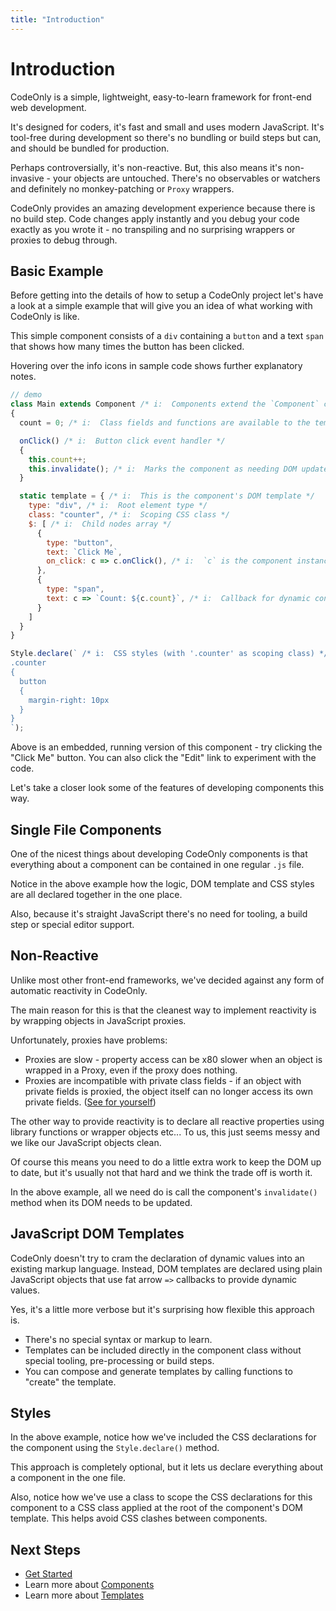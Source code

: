 ```yaml
---
title: "Introduction"
---
```

# Introduction

CodeOnly is a simple, lightweight, easy-to-learn framework for
front-end web development. 

It's designed for coders, it's fast and small and uses modern 
JavaScript.  It's tool-free during development so there's
no bundling or build steps but can, and should be bundled for
production.

Perhaps controversially, it's non-reactive. But, this also means 
it's non-invasive - your objects are untouched. There's no 
observables or watchers and definitely no monkey-patching or 
`Proxy` wrappers.

CodeOnly provides an amazing development experience because there
is no build step. Code changes apply instantly and you debug your code 
exactly as you wrote it - no transpiling and no surprising wrappers
or proxies to debug through.


## Basic Example

Before getting into the details of how to setup a CodeOnly project
let's have a look at a simple example that will give you an idea of 
what working with CodeOnly is like.

This simple component consists of a `div` containing a `button` and 
a text `span` that shows how many times the button has been clicked.

<div class="tip">

Hovering over the info icons in sample code shows further explanatory notes.

</div>

```js
// demo
class Main extends Component /* i:  Components extend the `Component` class */
{
  count = 0; /* i:  Class fields and functions are available to the template */

  onClick() /* i:  Button click event handler */
  { 
    this.count++; 
    this.invalidate(); /* i:  Marks the component as needing DOM update */
  }

  static template = { /* i:  This is the component's DOM template */
    type: "div", /* i:  Root element type */
    class: "counter", /* i:  Scoping CSS class */
    $: [ /* i:  Child nodes array */
      {
        type: "button",
        text: `Click Me`,
        on_click: c => c.onClick(), /* i:  `c` is the component instance */
      },
      {
        type: "span",
        text: c => `Count: ${c.count}`, /* i:  Callback for dynamic content */
      }
    ]
  }
}

Style.declare(` /* i:  CSS styles (with '.counter' as scoping class) */
.counter
{
  button
  {
    margin-right: 10px
  }
}
`); 
```

<div class="tip">

Above is an embedded, running version of this component - try clicking the "Click Me" 
button.  You can also click the "Edit" link to experiment with the code.

</div>

Let's take a closer look some of the features of developing components this way.


## Single File Components

One of the nicest things about developing CodeOnly components is that everything
about a component can be contained in one regular `.js` file.

Notice in the above example how the logic, DOM template and CSS styles are all
declared together in the one place.

Also, because it's straight JavaScript there's no need for tooling, a build
step or special editor support.


## Non-Reactive

Unlike most other front-end frameworks, we've decided against any form of
automatic reactivity in CodeOnly.

The main reason for this is that the cleanest way to implement reactivity 
is by wrapping objects in JavaScript proxies. 

Unfortunately, proxies have problems:

* Proxies are slow - property access can be x80 slower when an object is 
  wrapped in a Proxy, even if the proxy does nothing.
* Proxies are incompatible with private class fields - if an object with 
  private fields is proxied, the object itself can no longer access its own
  private fields. ([See for yourself](/lab#H4sIAAAAAAAACmVQwWrDMAz9lYd3aWHU3XWlp8LOPRR28cW11cYjkYPsNRsh/z6cmLJ1Oj30np70NCoXPalXpTUOrU0JQ8gNegk3mwmXQK037GbmRCnPGsOjYQB4qrq3IsMeL9vtbmGulI+/uNV6ade5UkL5Uxi5CWnzx6c6TIYnw4a1xrvYHiEjMCx6iV/fhm9WFog9mAYcC14VdD/zGSOm9a6alDaWIM4yOKKNfCWBdY5SQsgJceDH6FrDqINljhlC1t/5jrozycMLLhI7WEY8f5DLmMeHJiaqm33wKE6eXGuFELJRhuccm38vmy9X0w9JSCRhowEAAA==))

The other way to provide reactivity is to declare all reactive properties
using library functions or wrapper objects etc...  To us, this just 
seems messy and we like our JavaScript objects clean.

Of course this means you need to do a little extra work to keep the DOM
up to date, but it's usually not that hard and we think the trade off 
is worth it.

In the above example, all we need do is call the component's `invalidate()` 
method when its DOM needs to be updated.


## JavaScript DOM Templates

CodeOnly doesn't try to cram the declaration of dynamic values into an
existing markup language.  Instead, DOM templates are declared using
plain JavaScript objects that use fat arrow `=>` callbacks to provide 
dynamic values.

Yes, it's a little more verbose but it's surprising how flexible this
approach is.

* There's no special syntax or markup to learn.
* Templates can be included directly in the component class without
  special tooling, pre-processing or build steps.
* You can compose and generate templates by calling functions to "create"
  the template.


## Styles

In the above example, notice how we've included the CSS declarations
for the component using the `Style.declare()` method.

This approach is completely optional, but it lets us declare everything 
about a component in the one file.

Also, notice how we've use a class to scope the CSS declarations
for this component to a CSS class applied at the root of the component's
DOM template.  This helps avoid CSS clashes between components.



## Next Steps

* [Get Started](start)
* Learn more about [Components](component)
* Learn more about [Templates](template)

